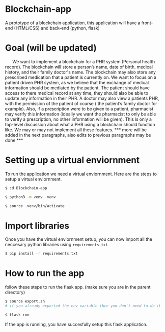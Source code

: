 # Blockchain-app
A prototype of a blockchain application, this application will have a front-end (HTML/CSS) and back-end (python, flask)

# Goal (will be updated)
&nbsp;&nbsp;&nbsp;&nbsp;&nbsp;&nbsp;We want to implement a blockchain for a PHR system (Personal health record). The blockchain will store a person’s name, date of birth, medical history, and their family doctor's name. The blockchain may also store any prescribed medication that a patient is currently on. We want to focus on a patient driven PHR system, as we believe that the exchange of medical information should be mediated by the patient. The patient should have access to there medical record at any time, they should also be able to update any information in their PHR. A doctor may also view a patients PHR, with the permission of the patient of course ( the patient’s family doctor for example). Also, if a prescription were to be given to a patient, pharmacist may verify this information (ideally we want the pharmacist to only be able to verify a prescription, no other information will be given). This is only a top-level discussion about what a PHR using a blockchain should function like. We may or may not implement all these features. *** more will be added in the next paragraphs, also edits to previous paragraphs may be done ***

# Setting up a virtual enviornment
To run the application we need a virtual enviornment. Here are the steps to setup a virtual enviornment.

```bash
$ cd Blockchain-app

$ python3 -m venv .venv

$ source .venv/bin/activate
```

# Import libraries
Once you have the virtual enviornment setup, you can now import all the neccesary python libraries using `requirements.txt`

```bash
$ pip install -r requirements.txt
```

# How to run the app
follow these steps to run the flask app. (make sure you are in the parent directory)
```bash
$ source export.sh
# if you already exported the env variable then you don't need to do this. (only need to run it once)

$ flask run
```
If the app is running, you have succesfully setup this flask application.
